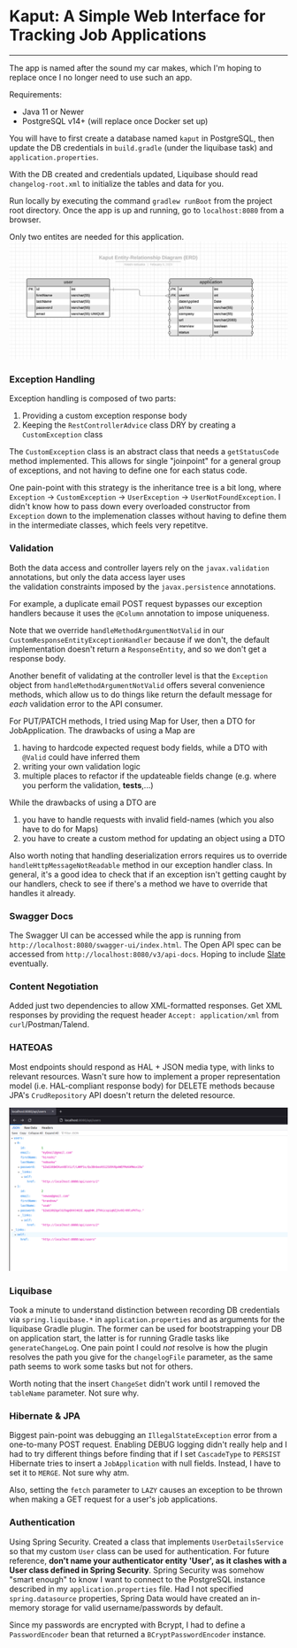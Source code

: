 # Kaput: A Simple Web Interface for Tracking Job Applications
---

The app is named after the sound my car makes, which I'm hoping to replace once 
I no longer need to use such an app.  

Requirements:
- Java 11 or Newer
- PostgreSQL v14+ (will replace once Docker set up)

You will have to first create a database named `kaput` in PostgreSQL, then update the DB credentials 
in `build.gradle` (under the liquibase task) and `application.properties`.  

With the DB created and credentials updated, Liquibase should read `changelog-root.xml` to initialize the 
tables and data for you.

Run locally by executing the command `gradlew runBoot` from the project root directory. Once the app is up and 
running, go to `localhost:8080` from a browser.  

Only two entites are needed for this application.  
![entity-relationship diagram](./img/erd.png)

### Exception Handling
Exception handling is composed of two parts:
1. Providing a custom exception response body
2. Keeping the `RestControllerAdvice` class DRY by creating a `CustomException` class

The `CustomException` class is an abstract class that needs a `getStatusCode` method implemented. This 
allows for single "joinpoint" for a general group of exceptions, and not having to define one for each 
status code.  

One pain-point with this strategy is the inheritance tree is a bit long, where `Exception` -> `CustomException` -> 
`UserException` -> `UserNotFoundException`. I didn't know how to pass down every overloaded constructor from `Exception` 
down to the implemenation classes without having to define them in the intermediate classes, which feels very repetitve.  

### Validation
Both the data access and controller layers rely on the `javax.validation` annotations, but only the data access layer uses  
the validation constraints imposed by the `javax.persistence` annotations.

For example, a duplicate email POST request bypasses our exception handlers because it uses the `@Column` annotation to impose uniqueness.

Note that we override `handleMethodArgumentNotValid` in our `CustomResponseEntityExceptionHandler` because if we don't, the default 
implementation doesn't return a `ResponseEntity`, and so we don't get a response body.  

Another benefit of validating at the controller level is that the `Exception` object from `handleMethodArgumentNotValid` offers several 
convenience methods, which allow us to do things like return the default message for _each_ validation error to the API consumer.  

For PUT/PATCH methods, I tried using Map for User, then a DTO for JobApplication. The drawbacks of using a Map are
1. having to hardcode expected request body fields, while a DTO with `@Valid` could have inferred them  
2. writing your own validation logic
3. multiple places to refactor if the updateable fields change (e.g. where you perform the validation, **tests**,...)

While the drawbacks of using a DTO are 
1. you have to handle requests with invalid field-names (which you also have to do for Maps)
2. you have to create a custom method for updating an object using a DTO 

Also worth noting that handling deserialization errors requires us to override `handleHttpMessageNotReadable` method in our exception handler 
class. In general, it's a good idea to check that if an exception isn't getting caught by our handlers, check to see if there's a method 
we have to override that handles it already.

### Swagger Docs 
The Swagger UI can be accessed while the app is running from `http://localhost:8080/swagger-ui/index.html`. The Open API spec can be accessed 
from `http://localhost:8080/v3/api-docs`. Hoping to include [Slate](https://github.com/slatedocs/slate) eventually.  

### Content Negotiation
Added just two dependencies to allow XML-formatted responses. Get XML responses by providing the request header `Accept: application/xml` from  
`curl`/Postman/Talend.   

### HATEOAS
Most endpoints should respond as HAL + JSON media type, with links to relevant resources. Wasn't sure how to implement a proper representation 
model (i.e. HAL-compliant response body) for DELETE methods because JPA's `CrudRepository` API doesn't return the deleted resource.  

![hal+json for GET /users](./img/hateoas.png)  

### Liquibase  
Took a minute to understand distinction between recording DB credentials via `spring.liquibase.*` in `application.properties` and as arguments for the liquibase Gradle plugin. The former can be used for bootstrapping your DB on application start, the latter is for running Gradle tasks like `generateChangeLog`. One pain point I could _not_ resolve is how the plugin resolves the path you give for the `changelogFile` parameter, as the same path seems to work some tasks but not for others.  

Worth noting that the insert `ChangeSet` didn't work until I removed the `tableName` parameter. Not sure why.  

### Hibernate & JPA
Biggest pain-point was debugging an `IllegalStateException` error from a one-to-many POST request. Enabling DEBUG logging didn't really help 
and I had to try different things before finding that if I set `CascadeType` to `PERSIST` Hibernate tries to insert a `JobApplication` with null fields. Instead, I have to set it to `MERGE`. Not sure why atm.  

Also, setting the `fetch` parameter to `LAZY` causes an exception to be thrown when making a GET request for a user's job applications.  

### Authentication  
Using Spring Security. Created a class that implements `UserDetailsService` so that my custom `User` class can be used for authentication. For 
future reference, **don't name your authenticator entity 'User', as it clashes with a User class defined in Spring Security**. Spring Security was somehow "smart enough" to know I want to connect to the PostgreSQL instance described in my `application.properties` file. Had I not specified `spring.datasource` properties, Spring Data would have created an in-memory storage for valid username/passwords by default.  

Since my passwords are encrypted with Bcrypt, I had to define a `PasswordEncoder` bean that returned a `BCryptPasswordEncoder` instance.  


